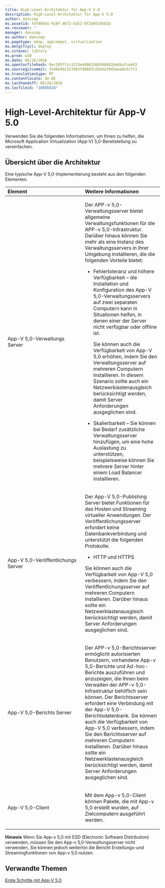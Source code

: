 ```yaml
---
title: High-Level-Architektur für App-V 5.0
description: High-Level-Architektur für App-V 5.0
author: dansimp
ms.assetid: fdf8b841-918f-4672-b352-0f2b9519581b
ms.reviewer: ''
manager: dansimp
ms.author: dansimp
ms.pagetype: mdop, appcompat, virtualization
ms.mktglfcycl: deploy
ms.sitesec: library
ms.prod: w10
ms.date: 06/16/2016
ms.openlocfilehash: 0ec105ffcc3213e488615603484b2de6bafce4d3
ms.sourcegitcommit: 354664bc527d93f80687cd2eba70d1eea024c7c3
ms.translationtype: MT
ms.contentlocale: de-DE
ms.lasthandoff: 06/26/2020
ms.locfileid: "10805816"
---
```

# High-Level-Architektur für App-V 5.0


Verwenden Sie die folgenden Informationen, um Ihnen zu helfen, die Microsoft Application Virtualization (App-V) 5,0-Bereitstellung zu vereinfachen.

## Übersicht über die Architektur


Eine typische App-V 5,0-Implementierung besteht aus den folgenden Elementen.

<table>
<colgroup>
<col width="50%" />
<col width="50%" />
</colgroup>
<thead>
<tr class="header">
<th align="left">Element</th>
<th align="left">Weitere Informationen</th>
</tr>
</thead>
<tbody>
<tr class="odd">
<td align="left"><p>App-V 5,0-Verwaltungs Server</p></td>
<td align="left"><p>Der APP-v 5,0-Verwaltungsserver bietet allgemeine Verwaltungsfunktionen für die APP-v 5,0-Infrastruktur. Darüber hinaus können Sie mehr als eine Instanz des Verwaltungsservers in Ihrer Umgebung installieren, die die folgenden Vorteile bietet:</p>
<ul>
<li><p>Fehlertoleranz und höhere Verfügbarkeit – die Installation und Konfiguration des App-V 5,0-Verwaltungsservers auf zwei separaten Computern kann in Situationen helfen, in denen einer der Server nicht verfügbar oder offline ist.</p>
<p>Sie können auch die Verfügbarkeit von App-V 5,0 erhöhen, indem Sie den Verwaltungsserver auf mehreren Computern installieren. In diesem Szenario sollte auch ein Netzwerklastenausgleich berücksichtigt werden, damit Server Anforderungen ausgeglichen sind.</p></li>
<li><p>Skalierbarkeit – Sie können bei Bedarf zusätzliche Verwaltungsserver hinzufügen, um eine hohe Auslastung zu unterstützen, beispielsweise können Sie mehrere Server hinter einem Load Balancer installieren.</p></li>
</ul></td>
</tr>
<tr class="even">
<td align="left"><p>App-V 5,0-Veröffentlichungs Server</p></td>
<td align="left"><p>Der App-V 5,0-Publishing Server bietet Funktionen für das Hosten und Streaming virtueller Anwendungen. Der Veröffentlichungsserver erfordert keine Datenbankverbindung und unterstützt die folgenden Protokolle:</p>
<ul>
<li><p>HTTP und HTTPS</p></li>
</ul>
<p>Sie können auch die Verfügbarkeit von App-V 5,0 verbessern, indem Sie den Veröffentlichungsserver auf mehreren Computern installieren. Darüber hinaus sollte ein Netzwerklastenausgleich berücksichtigt werden, damit Server Anforderungen ausgeglichen sind.</p></td>
</tr>
<tr class="odd">
<td align="left"><p>App-V 5,0-Berichts Server</p></td>
<td align="left"><p>Der APP-v 5,0-Berichtsserver ermöglicht autorisierten Benutzern, vorhandene App-v 5,0-Berichte und Ad-hoc-Berichte auszuführen und anzuzeigen, die Ihnen beim Verwalten der APP-v 5,0-Infrastruktur behilflich sein können. Der Berichtsserver erfordert eine Verbindung mit der App-V 5,0-Berichtsdatenbank. Sie können auch die Verfügbarkeit von App-V 5,0 verbessern, indem Sie den Berichtsserver auf mehreren Computern installieren. Darüber hinaus sollte ein Netzwerklastenausgleich berücksichtigt werden, damit Server Anforderungen ausgeglichen sind.</p></td>
</tr>
<tr class="even">
<td align="left"><p>App-V 5,0-Client</p></td>
<td align="left"><p>Mit dem App-v 5,0-Client können Pakete, die mit App-v 5,0 erstellt wurden, auf Zielcomputern ausgeführt werden.</p></td>
</tr>
</tbody>
</table>

 

**Hinweis**  Wenn Sie App-v 5,0 mit ESD (Electronic Software Distribution) verwenden, müssen Sie den App-v 5,0-Verwaltungsserver nicht verwenden, Sie können jedoch weiterhin die Bericht Erstellungs-und Streamingfunktionen von App-v 5,0 nutzen.

 






## Verwandte Themen


[Erste Schritte mit App-V 5.0](getting-started-with-app-v-50--rtm.md)

 

 





